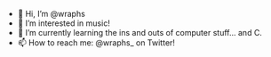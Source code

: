 - 👋 Hi, I’m @wraphs
- 👀 I’m interested in music!
- 🌱 I’m currently learning the ins and outs of computer stuff... and C.
- 📫 How to reach me: @wraphs_ on Twitter!
